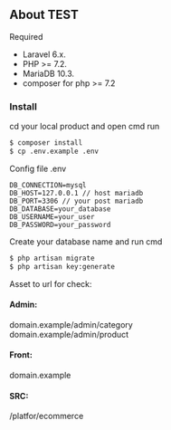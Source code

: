 ## About TEST

Required
- Laravel 6.x.
- PHP >= 7.2.
- MariaDB 10.3.
- composer for php >= 7.2

### Install 
cd your local product and open cmd run
```bash
$ composer install
$ cp .env.example .env
```
Config file .env
```.env
DB_CONNECTION=mysql
DB_HOST=127.0.0.1 // host mariadb
DB_PORT=3306 // your post mariadb
DB_DATABASE=your_database
DB_USERNAME=your_user
DB_PASSWORD=your_password
```
Create your database name and run cmd
```bash
$ php artisan migrate
$ php artisan key:generate
```
Asset to url for check: 
#### Admin:  
domain.example/admin/category   
domain.example/admin/product    
#### Front:  
domain.example

#### SRC: 
/platfor/ecommerce

